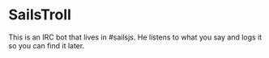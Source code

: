 # SailsTroll

This is an IRC bot that lives in #sailsjs.  He listens to what you say and logs it so you can find it later.  
